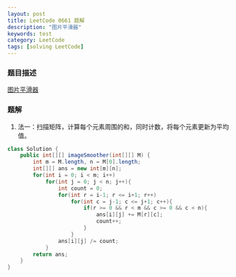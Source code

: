 ```yaml
---
layout: post
title: LeetCode 0661 题解
description: "图片平滑器"
keywords: test
category: LeetCode
tags: [solving LeetCode]
---
```


### 题目描述
[图片平滑器](https://leetcode-cn.com/problems/image-smoother/)

### 题解
1. 法一：扫描矩阵，计算每个元素周围的和，同时计数，将每个元素更新为平均值。
```java
class Solution {
    public int[][] imageSmoother(int[][] M) {
        int m = M.length, n = M[0].length;
        int[][] ans = new int[m][n];
        for(int i = 0; i < m; i++)
            for(int j = 0; j < n; j++){
                int count = 0;
                for(int r = i-1; r <= i+1; r++)
                    for(int c = j-1; c <= j+1; c++){
                        if(r >= 0 && r < m && c >= 0 && c < n){
                            ans[i][j] += M[r][c];
                            count++;
                        }
                    }
                ans[i][j] /= count;
            }
        return ans;
    }
}
```